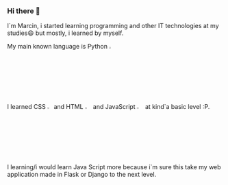 ### Hi there 👋


<!-- **ycine/ycine** is a ✨ _special_ ✨ repository because its `README.md` (this file) appears on your GitHub profile. -->


 I`m Marcin, i started learning programming and other IT technologies at my studies😄 but mostly, i learned by myself.
 
 My main known language is Python <img src="https://cdn-icons-png.flaticon.com/512/5968/5968350.png" height=3% width=3% >

 I learned CSS  <img src="https://cdn-icons-png.flaticon.com/512/732/732190.png" height=3% width=3%>and HTML <img src="https://cdn-icons-png.flaticon.com/512/174/174854.png" height=3% width=3%> and JavaScript  <img src="https://cdn-icons-png.flaticon.com/512/5968/5968292.png" height=3% width=3%> at kind`a basic level :P.
 
 I learning/i would learn Java Script more because i`m sure this take my web application made in Flask or Django to the next level.
 
